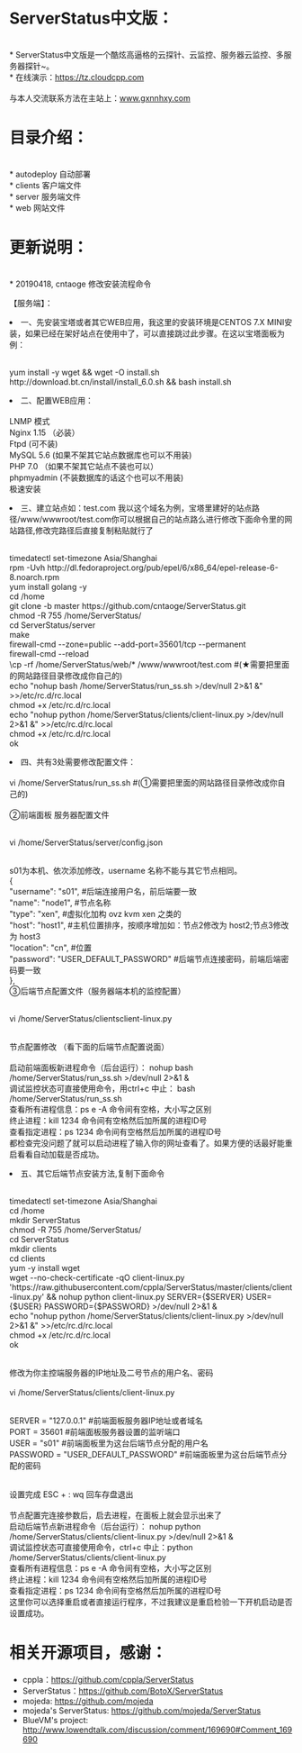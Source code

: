 # ServerStatus中文版：   

<br>* ServerStatus中文版是一个酷炫高逼格的云探针、云监控、服务器云监控、多服务器探针~。
<br>* 在线演示：https://tz.cloudcpp.com    
<br>与本人交流联系方法在主站上：www.gxnnhxy.com
# 目录介绍：
<br>* autodeploy    自动部署
<br>* clients       客户端文件
<br>* server        服务端文件
<br>* web           网站文件  
# 更新说明：
<br>* 20190418, cntaoge 修改安装流程命令                        

【服务端】：
<li>一、先安装宝塔或者其它WEB应用，我这里的安装环境是CENTOS 7.X MINI安装，如果已经在架好站点在使用中了，可以直接跳过此步骤。在这以宝塔面板为例：</li>
<p>
<br>yum install -y wget && wget -O install.sh http://download.bt.cn/install/install_6.0.sh && bash install.sh</br>
<p>
<li>二、配置WEB应用：</li>
<br>LNMP 模式
<br>Nginx 1.15 （必装）
<br>Ftpd (可不装)
<br>MySQL 5.6 (如果不架其它站点数据库也可以不用装)
<br>PHP 7.0 （如果不架其它站点不装也可以）
<br>phpmyadmin (不装数据库的话这个也可以不用装)
<br>极速安装
<p>
<li>三、建立站点如：test.com  我以这个域名为例，宝塔里建好的站点路径/www/wwwroot/test.com你可以根据自己的站点路么进行修改下面命令里的网站路径,修改完路径后直接复制粘贴就行了</li>
<p>
<br>timedatectl set-timezone Asia/Shanghai
<br>rpm -Uvh http://dl.fedoraproject.org/pub/epel/6/x86_64/epel-release-6-8.noarch.rpm
<br>yum install golang -y
<br>cd /home
<br>git clone -b master https://github.com/cntaoge/ServerStatus.git
<br>chmod -R 755 /home/ServerStatus/
<br>cd ServerStatus/server
<br>make
<br>firewall-cmd --zone=public --add-port=35601/tcp --permanent 
<br>firewall-cmd --reload
<br>\cp -rf /home/ServerStatus/web/* /www/wwwroot/test.com  #(★需要把里面的网站路径目录修改成你自己的)
<br>echo "nohup bash /home/ServerStatus/run_ss.sh >/dev/null 2>&1 &" >>/etc/rc.d/rc.local
<br>chmod +x /etc/rc.d/rc.local
<br>echo "nohup python /home/ServerStatus/clients/client-linux.py >/dev/null 2>&1 &" >>/etc/rc.d/rc.local
<br>chmod +x /etc/rc.d/rc.local
<br>ok
<p>
<li>四、共有3处需要修改配置文件：
<br>
<br>vi /home/ServerStatus/run_ss.sh   #(①需要把里面的网站路径目录修改成你自己的)
<br>
<br>②前端面板 服务器配置文件
<p> 
<br>vi /home/ServerStatus/server/config.json
<p>
<br>s01为本机、依次添加修改，username 名称不能与其它节点相同。
<br>		{
<br>			"username": "s01",  #后端连接用户名，前后端要一致
<br>			"name": "node1",   #节点名称
<br>			"type": "xen",   #虚拟化加构 ovz  kvm   xen 之类的
<br>			"host": "host1",   #主机位置排序，按顺序增加如：节点2修改为 host2;节点3修改为 host3
<br>			"location": "cn",  #位置
<br>			"password": "USER_DEFAULT_PASSWORD"    #后端节点连接密码，前端后端密码要一致
<br>		},
<br>③后端节点配置文件（服务器端本机的监控配置）
<p>
<br>vi /home/ServerStatus/clientsclient-linux.py
<p>
<br>节点配置修改 （看下面的后端节点配置说面）
<br>
<br> 启动前端面板新进程命令（后台运行）：          nohup bash /home/ServerStatus/run_ss.sh >/dev/null 2>&1 &
<br> 调试监控状态可直接使用命令，用ctrl+c 中止：   bash /home/ServerStatus/run_ss.sh
<br> 查看所有进程信息：ps e -A    命令间有空格，大小写之区别
<br> 终止进程：kill 1234   命令间有空格然后加所属的进程ID号
<br> 查看指定进程：ps 1234   命令间有空格然后加所属的进程ID号
<br> 都检查完没问题了就可以启动进程了输入你的网址查看了。如果方便的话最好能重启看看自动加载是否成功。
<p>
<li>五、其它后端节点安装方法,复制下面命令</li>
<p>
<br>timedatectl set-timezone Asia/Shanghai
<br>cd /home
<br>mkdir ServerStatus
<br>chmod -R 755 /home/ServerStatus/
<br>cd ServerStatus
<br>mkdir clients
<br>cd clients
<br>yum -y install wget
<br>wget --no-check-certificate -qO client-linux.py 'https://raw.githubusercontent.com/cppla/ServerStatus/master/clients/client-linux.py' && nohup python client-linux.py SERVER={$SERVER} USER={$USER} PASSWORD={$PASSWORD} >/dev/null 2>&1 &
<br>echo "nohup python /home/ServerStatus/clients/client-linux.py >/dev/null 2>&1 &" >>/etc/rc.d/rc.local
<br>chmod +x /etc/rc.d/rc.local
<br>ok
<p>
<br>修改为你主控端服务器的IP地址及二号节点的用户名、密码
<br>
<br>vi /home/ServerStatus/clients/client-linux.py
<p>
<br>SERVER = "127.0.0.1"    #前端面板服务器IP地址或者域名
<br>PORT = 35601      #前端面板服务器设置的监听端口
<br>USER = "s01"    #前端面板里为这台后端节点分配的用户名
<br>PASSWORD = "USER_DEFAULT_PASSWORD"    #前端面板里为这台后端节点分配的密码
<p>
<br>设置完成 ESC + :  wq 回车存盘退出
<br> 
<br> 节点配置完连接参数后，启去进程，在面板上就会显示出来了
<br> 启动后端节点新进程命令（后台运行）： nohup python /home/ServerStatus/clients/client-linux.py >/dev/null 2>&1 &
<br> 调试监控状态可直接使用命令，ctrl+c 中止：python /home/ServerStatus/clients/client-linux.py
<br> 查看所有进程信息：ps e -A    命令间有空格，大小写之区别
<br> 终止进程：kill 1234   命令间有空格然后加所属的进程ID号
<br> 查看指定进程：ps 1234   命令间有空格然后加所属的进程ID号
<br>这里你可以选择重启或者直接运行程序，不过我建议是重启检验一下开机启动是否设置成功。
<br>

# 相关开源项目，感谢： 
* cppla：https://github.com/cppla/ServerStatus
* ServerStatus：https://github.com/BotoX/ServerStatus
* mojeda: https://github.com/mojeda 
* mojeda's ServerStatus: https://github.com/mojeda/ServerStatus
* BlueVM's project: http://www.lowendtalk.com/discussion/comment/169690#Comment_169690
